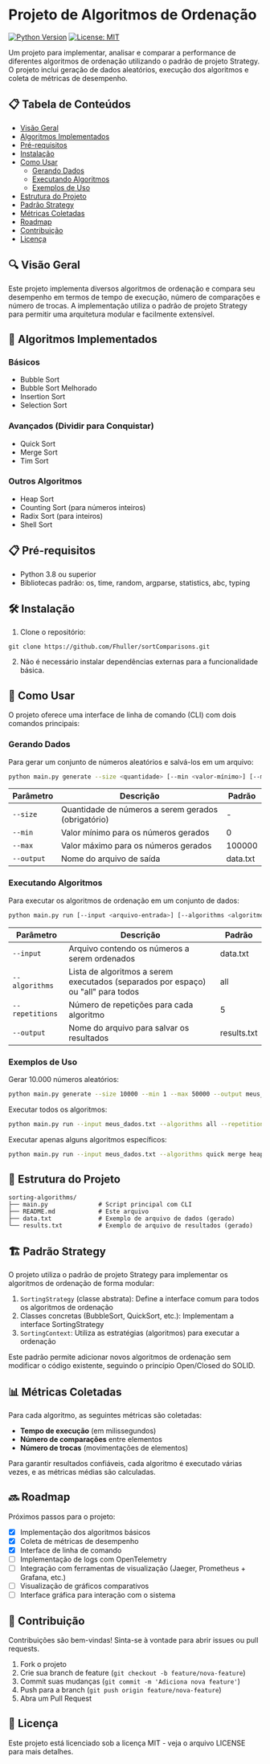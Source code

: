 # Projeto de Algoritmos de Ordenação

[![Python Version](https://img.shields.io/badge/python-3.8%2B-blue.svg)](https://www.python.org/downloads/)
[![License: MIT](https://img.shields.io/badge/License-MIT-yellow.svg)](https://opensource.org/licenses/MIT)

Um projeto para implementar, analisar e comparar a performance de diferentes algoritmos de ordenação utilizando o padrão de projeto Strategy. O projeto inclui geração de dados aleatórios, execução dos algoritmos e coleta de métricas de desempenho.

## 📋 Tabela de Conteúdos

- [Visão Geral](#visão-geral)
- [Algoritmos Implementados](#algoritmos-implementados)
- [Pré-requisitos](#pré-requisitos)
- [Instalação](#instalação)
- [Como Usar](#como-usar)
  - [Gerando Dados](#gerando-dados)
  - [Executando Algoritmos](#executando-algoritmos)
  - [Exemplos de Uso](#exemplos-de-uso)
- [Estrutura do Projeto](#estrutura-do-projeto)
- [Padrão Strategy](#padrão-strategy)
- [Métricas Coletadas](#métricas-coletadas)
- [Roadmap](#roadmap)
- [Contribuição](#contribuição)
- [Licença](#licença)

## 🔍 Visão Geral

Este projeto implementa diversos algoritmos de ordenação e compara seu desempenho em termos de tempo de execução, número de comparações e número de trocas. A implementação utiliza o padrão de projeto Strategy para permitir uma arquitetura modular e facilmente extensível.

## 🧮 Algoritmos Implementados

### Básicos
- Bubble Sort
- Bubble Sort Melhorado
- Insertion Sort
- Selection Sort

### Avançados (Dividir para Conquistar)
- Quick Sort
- Merge Sort
- Tim Sort

### Outros Algoritmos
- Heap Sort
- Counting Sort (para números inteiros)
- Radix Sort (para inteiros)
- Shell Sort

## 📋 Pré-requisitos

- Python 3.8 ou superior
- Bibliotecas padrão: os, time, random, argparse, statistics, abc, typing

## 🛠️ Instalação

1. Clone o repositório:
```
git clone https://github.com/Fhuller/sortComparisons.git
```

2. Não é necessário instalar dependências externas para a funcionalidade básica.

## 📝 Como Usar

O projeto oferece uma interface de linha de comando (CLI) com dois comandos principais:

### Gerando Dados

Para gerar um conjunto de números aleatórios e salvá-los em um arquivo:

```bash
python main.py generate --size <quantidade> [--min <valor-mínimo>] [--max <valor-máximo>] [--output <arquivo-saída>]
```

| Parâmetro | Descrição | Padrão |
|-----------|-----------|--------|
| `--size`  | Quantidade de números a serem gerados (obrigatório) | - |
| `--min`   | Valor mínimo para os números gerados | 0 |
| `--max`   | Valor máximo para os números gerados | 100000 |
| `--output`| Nome do arquivo de saída | data.txt |

### Executando Algoritmos

Para executar os algoritmos de ordenação em um conjunto de dados:

```bash
python main.py run [--input <arquivo-entrada>] [--algorithms <algoritmos>] [--repetitions <repetições>] [--output <arquivo-resultados>]
```

| Parâmetro | Descrição | Padrão |
|-----------|-----------|--------|
| `--input` | Arquivo contendo os números a serem ordenados | data.txt |
| `--algorithms` | Lista de algoritmos a serem executados (separados por espaço) ou "all" para todos | all |
| `--repetitions` | Número de repetições para cada algoritmo | 5 |
| `--output` | Nome do arquivo para salvar os resultados | results.txt |

### Exemplos de Uso

Gerar 10.000 números aleatórios:
```bash
python main.py generate --size 10000 --min 1 --max 50000 --output meus_dados.txt
```

Executar todos os algoritmos:
```bash
python main.py run --input meus_dados.txt --algorithms all --repetitions 5 --output resultados.txt
```

Executar apenas alguns algoritmos específicos:
```bash
python main.py run --input meus_dados.txt --algorithms quick merge heap --repetitions 3 --output resultados_comparativos.txt
```

## 📂 Estrutura do Projeto

```
sorting-algorithms/
├── main.py              # Script principal com CLI
├── README.md            # Este arquivo
├── data.txt             # Exemplo de arquivo de dados (gerado)
└── results.txt          # Exemplo de arquivo de resultados (gerado)
```

## 🏗️ Padrão Strategy

O projeto utiliza o padrão de projeto Strategy para implementar os algoritmos de ordenação de forma modular:

1. `SortingStrategy` (classe abstrata): Define a interface comum para todos os algoritmos de ordenação
2. Classes concretas (BubbleSort, QuickSort, etc.): Implementam a interface SortingStrategy
3. `SortingContext`: Utiliza as estratégias (algoritmos) para executar a ordenação

Este padrão permite adicionar novos algoritmos de ordenação sem modificar o código existente, seguindo o princípio Open/Closed do SOLID.

## 📊 Métricas Coletadas

Para cada algoritmo, as seguintes métricas são coletadas:

- **Tempo de execução** (em milissegundos)
- **Número de comparações** entre elementos
- **Número de trocas** (movimentações de elementos)

Para garantir resultados confiáveis, cada algoritmo é executado várias vezes, e as métricas médias são calculadas.

## 🔜 Roadmap

Próximos passos para o projeto:

- [x] Implementação dos algoritmos básicos
- [x] Coleta de métricas de desempenho
- [x] Interface de linha de comando
- [ ] Implementação de logs com OpenTelemetry
- [ ] Integração com ferramentas de visualização (Jaeger, Prometheus + Grafana, etc.)
- [ ] Visualização de gráficos comparativos
- [ ] Interface gráfica para interação com o sistema

## 👥 Contribuição

Contribuições são bem-vindas! Sinta-se à vontade para abrir issues ou pull requests.

1. Fork o projeto
2. Crie sua branch de feature (`git checkout -b feature/nova-feature`)
3. Commit suas mudanças (`git commit -m 'Adiciona nova feature'`)
4. Push para a branch (`git push origin feature/nova-feature`)
5. Abra um Pull Request

## 📜 Licença

Este projeto está licenciado sob a licença MIT - veja o arquivo LICENSE para mais detalhes.
